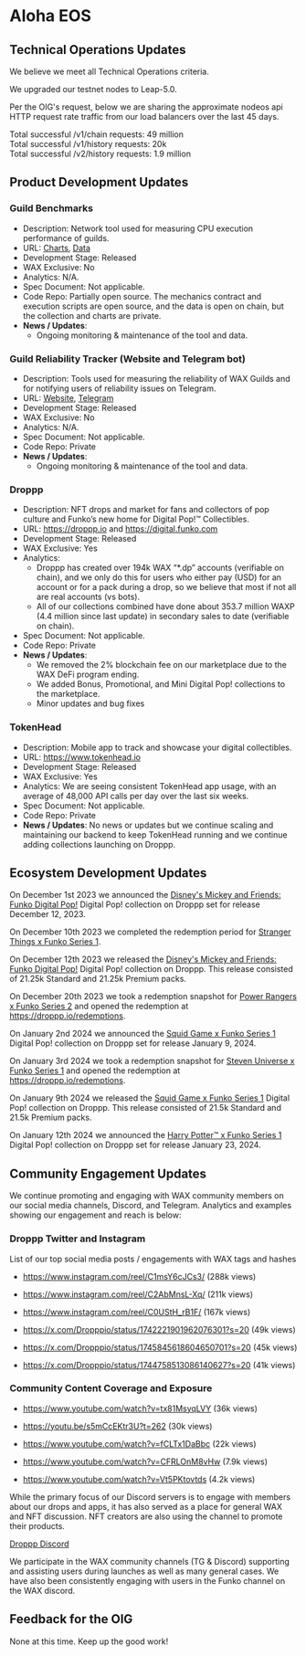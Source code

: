 
# Aloha EOS
 
## Technical Operations Updates
 
We believe we meet all Technical Operations criteria.   

We upgraded our testnet nodes to Leap-5.0.   

Per the OIG's request, below we are sharing the approximate nodeos api HTTP request rate traffic from our load balancers over the last 45 days.   

Total successful /v1/chain requests: 49 million   
Total successful /v1/history requests: 20k   
Total successful /v2/history requests: 1.9 million   

## Product Development Updates
 
### Guild Benchmarks
 
- Description: Network tool used for measuring CPU execution performance of guilds.
- URL: [Charts](https://www.alohaeos.com/tools/benchmarks#networkId=11&timeframeId=4), [Data](https://wax.bloks.io/account/eosmechanics)
- Development Stage: Released
- WAX Exclusive: No
- Analytics: N/A.
- Spec Document: Not applicable.
- Code Repo: Partially open source. The mechanics contract and execution scripts are open source, and the data is open on chain, but the collection and charts are private.
- **News / Updates**:
  - Ongoing monitoring & maintenance of the tool and data.     

### Guild Reliability Tracker (Website and Telegram bot)
 
- Description: Tools used for measuring the reliability of WAX Guilds and for notifying users of reliability issues on Telegram.
- URL: [Website](https://www.alohaeos.com/tools/reliability#networkId=11&timeframeId=10&sort=rank&sortDir=asc), [Telegram](https://t.me/WAX_Mainnet_Aloha_Tracker)
- Development Stage: Released
- WAX Exclusive: No
- Analytics: N/A.
- Spec Document: Not applicable.
- Code Repo: Private
- **News / Updates**:
  - Ongoing monitoring & maintenance of the tool and data.   
 
### Droppp
 
- Description: NFT drops and market for fans and collectors of pop culture and Funko’s new home for Digital Pop!™ Collectibles.
- URL: https://droppp.io and https://digital.funko.com
- Development Stage: Released
- WAX Exclusive: Yes
- Analytics:
  - Droppp has created over 194k WAX “*.dp” accounts (verifiable on chain), and we only do this for users who either pay (USD) for an account or for a pack during a drop, so we believe that most if not all are real accounts (vs bots).
  - All of our collections combined have done about 353.7 million WAXP (4.4 million since last update) in secondary sales to date (verifiable on chain).   
- Spec Document: Not applicable.
- Code Repo: Private
- **News / Updates**:
  - We removed the 2% blockchain fee on our marketplace due to the WAX DeFi program ending.   
  - We added Bonus, Promotional, and Mini Digital Pop! collections to the marketplace.   
  - Minor updates and bug fixes

 
### TokenHead
 
- Description: Mobile app to track and showcase your digital collectibles.
- URL: https://www.tokenhead.io
- Development Stage: Released
- WAX Exclusive: Yes
- Analytics: We are seeing consistent TokenHead app usage, with an average of 48,000 API calls per day over the last six weeks.
- Spec Document: Not applicable.
- Code Repo: Private
- **News / Updates**: No news or updates but we continue scaling and maintaining our backend to keep TokenHead running and we continue adding collections launching on Droppp.
 
## Ecosystem Development Updates
 
On December 1st 2023 we announced the [Disney's Mickey and Friends: Funko Digital Pop!](https://droppp.io/drop/162/disneys-mickey-and-friends-series-1/) Digital Pop! collection on Droppp set for release December 12, 2023.   

On December 10th 2023 we completed the redemption period for [Stranger Things x Funko Series 1](https://droppp.io/drop/138/stranger-things-series-1/).   

On December 12th 2023 we released the [Disney's Mickey and Friends: Funko Digital Pop!](https://droppp.io/drop/162/disneys-mickey-and-friends-series-1/) Digital Pop! collection on Droppp. This release consisted of 21.25k Standard and 21.25k Premium packs.   

On December 20th 2023 we took a redemption snapshot for [Power Rangers x Funko Series 2](https://droppp.io/drop/141/power-rangers-series-2/) and opened the redemption at https://droppp.io/redemptions.   

On January 2nd 2024 we announced the [Squid Game x Funko Series 1](https://droppp.io/drop/165/squid-game-series-1/) Digital Pop! collection on Droppp set for release January 9, 2024.   

On January 3rd 2024 we took a redemption snapshot for [Steven Universe x Funko Series 1](https://droppp.io/drop/144/steven-universe-series-1/) and opened the redemption at https://droppp.io/redemptions.   

On January 9th 2024 we released the [Squid Game x Funko Series 1](https://droppp.io/drop/165/squid-game-series-1/) Digital Pop! collection on Droppp. This release consisted of 21.5k Standard and 21.5k Premium packs.   

On January 12th 2024 we announced the [Harry Potter™ x Funko Series 1](https://droppp.io/drop/168/harry-potter-series-1/) Digital Pop! collection on Droppp set for release January 23, 2024.   


## Community Engagement Updates
 
We continue promoting and engaging with WAX community members on our social media channels, Discord, and Telegram. Analytics and examples showing our engagement and reach is below:   

### Droppp Twitter and Instagram

List of our top social media posts / engagements with WAX tags and hashes   


- https://www.instagram.com/reel/C1msY6cJCs3/ (288k views)   

- https://www.instagram.com/reel/C2AbMnsL-Xq/ (211k views)

- https://www.instagram.com/reel/C0UStH_rB1F/ (167k views)   

- https://x.com/Dropppio/status/1742221901962076301?s=20 (49k views)

- https://x.com/Dropppio/status/1745845618604650701?s=20 (45k views)   

- https://x.com/Dropppio/status/1744758513086140627?s=20 (41k views)

### Community Content Coverage and Exposure

- https://www.youtube.com/watch?v=tx81MsyqLVY (36k views)

- https://youtu.be/s5mCcEKtr3U?t=262 (30k views)

- https://www.youtube.com/watch?v=fCLTx1DaBbc (22k views)   

- https://www.youtube.com/watch?v=CFRLOnM8vHw (7.9k views)

- https://www.youtube.com/watch?v=Vt5PKtovtds (4.2k views)


While the primary focus of our Discord servers is to engage with members about our drops and apps, it has also served as a place for general WAX and NFT discussion. NFT creators are also using the channel to promote their products.   

[Droppp Discord](https://droppp.io/discord)   
     
We participate in the WAX community channels (TG & Discord) supporting and assisting users during launches as well as many general cases. We have also been consistently engaging with users in the Funko channel on the WAX discord.
 
## Feedback for the OIG
 
None at this time. Keep up the good work!
